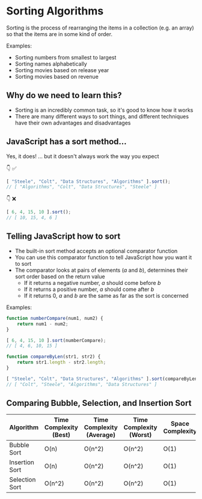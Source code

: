# Sorting Algorithms

Sorting is the process of rearranging the items in a collection (e.g. an array) so that the items are in some kind of order.

Examples:
- Sorting numbers from smallest to largest
- Sorting names alphabetically
- Sorting movies based on release year
- Sorting movies based on revenue

## Why do we need to learn this?

- Sorting is an incredibly common task, so it's good to know how it works
- There are many different ways to sort things, and different techniques have their own advantages and disadvantages

## JavaScript has a sort method...

Yes, it does!
... but it doesn't always work the way you expect

👇 ✅
```js
[ "Steele", "Colt", "Data Structures", "Algorithms" ].sort();
// [ "Algorithms", "Colt", "Data Structures", "Steele" ]
```

👇 ❌
```js
[ 6, 4, 15, 10 ].sort();
// [ 10, 15, 4, 6 ]
```

## Telling JavaScript how to sort

- The built-in sort method accepts an optional comparator function
- You can use this comparator function to tell JavaScript how you want it to sort
- The comparator looks at pairs of elements (*a* and *b*), determines their sort order based on the return value
    - If it returns a negative number, *a* should come before *b*
    - If it returns a positive number, *a* should come after *b*
    - If it returns 0, *a* and *b* are the same as far as the sort is concerned

Examples:
```js
function numberCompare(num1, num2) {
    return num1 - num2;
}

[ 6, 4, 15, 10 ].sort(numberCompare);
// [ 4, 6, 10, 15 ]
```

```js
function compareByLen(str1, str2) {
    return str1.length - str2.length;
}

[ "Steele", "Colt", "Data Structures", "Algorithms" ].sort(compareByLen)
// [ "Colt", "Steele", "Algorithms", "Data Structures" ]
```

## Comparing Bubble, Selection, and Insertion Sort

| Algorithm | Time Complexity (Best)| Time Complexity (Average) | Time Complexity (Worst) | Space Complexity |
|---|---|---|---|---|
| Bubble Sort | O(n) | O(n^2) | O(n^2) | O(1) |
| Insertion Sort | O(n) | O(n^2) | O(n^2) | O(1) |
| Selection Sort | O(n^2) | O(n^2) | O(n^2) | O(1) |